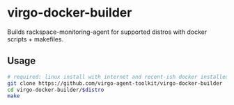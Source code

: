 virgo-docker-builder
====================

Builds rackspace-monitoring-agent for supported distros with docker scripts + makefiles.

Usage
-----

```bash
# required: linux install with internet and recent-ish docker installed
git clone https://github.com/virgo-agent-toolkit/virgo-docker-builder
cd virgo-docker-builder/$distro
make
```
